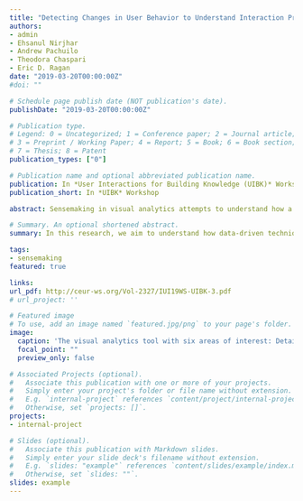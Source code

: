 ```yaml
---
title: "Detecting Changes in User Behavior to Understand Interaction Provenance during Visual Data Analysis"
authors:
- admin
- Ehsanul Nirjhar
- Andrew Pachuilo
- Theodora Chaspari
- Eric D. Ragan
date: "2019-03-20T00:00:00Z"
#doi: ""

# Schedule page publish date (NOT publication's date).
publishDate: "2019-03-20T00:00:00Z"

# Publication type.
# Legend: 0 = Uncategorized; 1 = Conference paper; 2 = Journal article;
# 3 = Preprint / Working Paper; 4 = Report; 5 = Book; 6 = Book section;
# 7 = Thesis; 8 = Patent
publication_types: ["0"]

# Publication name and optional abbreviated publication name.
publication: In *User Interactions for Building Knowledge (UIBK)* Workshop, ACM Intelligent User Interfaces (IUI) Proceedings
publication_short: In *UIBK* Workshop

abstract: Sensemaking in visual analytics attempts to understand how a tool is being used in order to better hand off data for collab- oration and document the formation of research hypotheses. Conventional approaches take advantage of human experts to identify periods of sensemaking using theoretical models or utilize verbalized/written out rationale provided by the users. However, these approaches can be inefficient and inaccurate since they heavily rely on subjective human reports. In this research, we aim to understand how data-driven techniques can automatically identify changes in user behavior (inflection points) based on user interaction logs collected from eye tracking and mouse interactions. We relay the results of a supervised classification system using Hidden Markov Models to automatically predict changes in a visual data analysis of a cyber security scenario. Using cross validation, we explore the effects of different interaction behaviors. Preliminary results indicate a 70% accuracy in identifying inflection points. These preliminary results suggest the feasibility of data-driven approaches in furthering our understanding regarding sense- making and interaction provenance in visual analytics.

# Summary. An optional shortened abstract.
summary: In this research, we aim to understand how data-driven techniques can automatically identify changes in user behavior (inflection points) based on user interaction logs collected from eye tracking and mouse interactions.

tags:
- sensemaking
featured: true

links:
url_pdf: http://ceur-ws.org/Vol-2327/IUI19WS-UIBK-3.pdf
# url_project: ''

# Featured image
# To use, add an image named `featured.jpg/png` to your page's folder.
image:
  caption: 'The visual analytics tool with six areas of interest: Detailed Histogram (i), Overview Histogram (ii), Network Graph (iii), Offices (iv), Info (v), Table (vi).'
  focal_point: ""
  preview_only: false

# Associated Projects (optional).
#   Associate this publication with one or more of your projects.
#   Simply enter your project's folder or file name without extension.
#   E.g. `internal-project` references `content/project/internal-project/index.md`.
#   Otherwise, set `projects: []`.
projects:
- internal-project

# Slides (optional).
#   Associate this publication with Markdown slides.
#   Simply enter your slide deck's filename without extension.
#   E.g. `slides: "example"` references `content/slides/example/index.md`.
#   Otherwise, set `slides: ""`.
slides: example
---
```


<!-- Supplementary notes can be added here, including [code and math](https://sourcethemes.com/academic/docs/writing-markdown-latex/). -->
